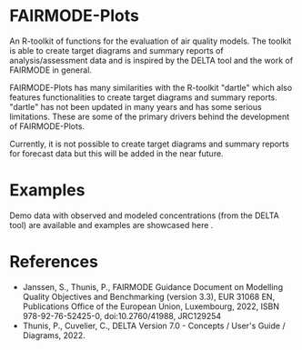 # FAIRMODE-Plots
An R-toolkit of functions for the evaluation of air quality models. The toolkit is able to create target diagrams and summary reports of analysis/assessment data and is inspired by the DELTA tool and the work of FAIRMODE in general. 

FAIRMODE-Plots has many similarities with the R-toolkit "dartle" which also features functionalities to create target diagrams and summary reports. "dartle" has not been updated in many years and has some serious limitations. These are some of the primary drivers behind the development of FAIRMODE-Plots. 

Currently, it is not possible to create target diagrams and summary reports for forecast data but this will be added in the near future. 

# Examples

Demo data with observed and modeled concentrations (from the DELTA tool) are available and examples are showcased here . 

# References

* Janssen, S., Thunis, P., FAIRMODE Guidance Document on Modelling Quality Objectives and Benchmarking (version 3.3), EUR 31068 EN, Publications Office of the European Union, Luxembourg, 2022, ISBN 978-92-76-52425-0, doi:10.2760/41988, JRC129254
* Thunis, P., Cuvelier, C., DELTA Version 7.0 - Concepts / User's Guide / Diagrams, 2022.
